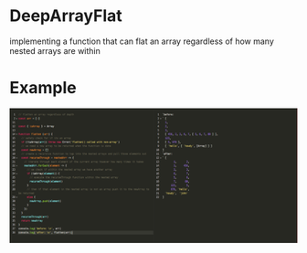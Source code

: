# DeepArrayFlat
 implementing a function that can flat an array regardless of how many nested arrays are within

# Example
<img src="./example.png"/>